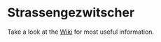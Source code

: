 # Strassengezwitscher

Take a look at the [Wiki](https://github.com/Strassengezwitscher/Strassengezwitscher/wiki) for most useful information.
